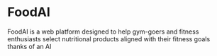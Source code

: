 # FoodAI
FoodAI is a web platform designed to help gym-goers and fitness enthusiasts select nutritional products aligned with their fitness goals thanks of an AI 
